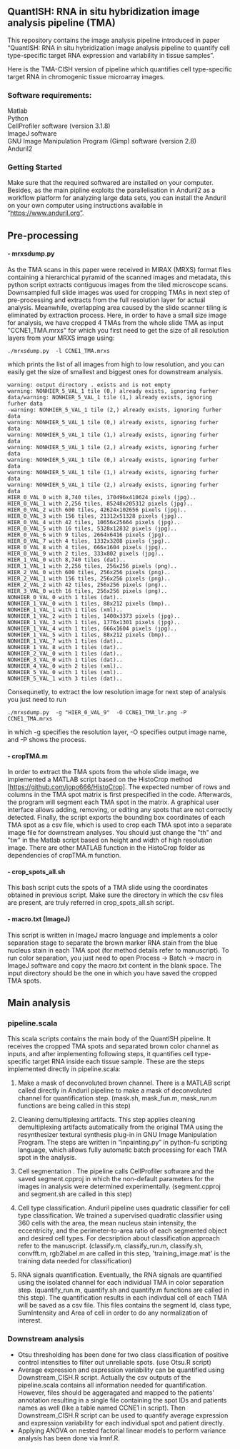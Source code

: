 ## QuantISH: RNA in situ hybridization image analysis pipeline (TMA)
This repository contains the image analysis pipeline introduced in paper “QuantISH: RNA in situ hybridization image analysis pipeline to quantify cell type-specific target RNA expression and variability in tissue samples”.  

Here is the TMA-CISH version of pipeline which quantifies cell type-specific target RNA in chromogenic tissue microarray images. 


### Software requirements: 
Matlab  
Python    
CellProfiler software (version 3.1.8)  
ImageJ software  
GNU Image Manipulation Program (Gimp) software (version 2.8)  
Anduril2     

### Getting Started 
Make sure that the required softwared are installed on your computer. Besides, as the main pipline exploits the parallelisation in Anduril2 as a workflow platform for analyzing large data sets, you can install the Anduril on your own computer using instructions available in “https://www.anduril.org”. 

## Pre-processing
#### - mrxsdump.py
As the TMA scans in this paper were received in MIRAX (MRXS) format files containing a hierarchical pyramid of the scanned images and metadata, this python script extracts contiguous images from the tiled microscope scans. Downsampled full slide images was used for cropping TMAs in next step of pre-processing and extracts from the full resolution layer for actual analysis. Meanwhile, overlapping area caused by the slide scanner tiling is eliminated by extraction process. Here, in order to have a small size image for analysis, we have cropped 4 TMAs from the whole slide TMA as input "CCNE1_TMA.mrxs" for which you first need to get the size of all resolution layers from your MRXS image using:  
 
 ` ./mrxsdump.py  -l CCNE1_TMA.mrxs `

which prints the list of all images from high to low resolution, and you can easily get the size of smallest and biggest ones for downstream analysis.   
``` 
warning: output directory . exists and is not empty 
warning: NONHIER_5_VAL_1 tile (0,) already exists, ignoring furher data/warning: NONHIER_5_VAL_1 tile (1,) already exists, ignoring furher data  
-warning: NONHIER_5_VAL_1 tile (2,) already exists, ignoring furher data  
warning: NONHIER_5_VAL_1 tile (0,) already exists, ignoring furher data  
warning: NONHIER_5_VAL_1 tile (1,) already exists, ignoring furher data  
warning: NONHIER_5_VAL_1 tile (2,) already exists, ignoring furher data  
warning: NONHIER_5_VAL_1 tile (0,) already exists, ignoring furher data  
warning: NONHIER_5_VAL_1 tile (1,) already exists, ignoring furher data  
warning: NONHIER_5_VAL_1 tile (2,) already exists, ignoring furher data  
HIER_0_VAL_0 with 8,740 tiles, 170496x410624 pixels (jpg)..  
HIER_0_VAL_1 with 2,256 tiles, 85248x205312 pixels (jpg)..  
HIER_0_VAL_2 with 600 tiles, 42624x102656 pixels (jpg)..  
HIER_0_VAL_3 with 156 tiles, 21312x51328 pixels (jpg)..  
HIER_0_VAL_4 with 42 tiles, 10656x25664 pixels (jpg)..  
HIER_0_VAL_5 with 16 tiles, 5328x12832 pixels (jpg)..  
HIER_0_VAL_6 with 9 tiles, 2664x6416 pixels (jpg)..  
HIER_0_VAL_7 with 4 tiles, 1332x3208 pixels (jpg)..  
HIER_0_VAL_8 with 4 tiles, 666x1604 pixels (jpg)..  
HIER_0_VAL_9 with 2 tiles, 333x802 pixels (jpg)..  
HIER_1_VAL_0 with 8,740 tiles (dat)..  
HIER_1_VAL_1 with 2,256 tiles, 256x256 pixels (png)..  
HIER_2_VAL_0 with 600 tiles, 256x256 pixels (png)..  
HIER_2_VAL_1 with 156 tiles, 256x256 pixels (png)..  
HIER_2_VAL_2 with 42 tiles, 256x256 pixels (png)..  
HIER_3_VAL_0 with 16 tiles, 256x256 pixels (png)..  
NONHIER_0_VAL_0 with 1 tiles (dat)..  
NONHIER_1_VAL_0 with 1 tiles, 88x212 pixels (bmp)..  
NONHIER_1_VAL_1 with 1 tiles (xml)..  
NONHIER_1_VAL_2 with 1 tiles, 1400x3373 pixels (jpg)..  
NONHIER_1_VAL_3 with 1 tiles, 1776x1301 pixels (jpg)..  
NONHIER_1_VAL_4 with 1 tiles, 666x1604 pixels (jpg)..  
NONHIER_1_VAL_5 with 1 tiles, 88x212 pixels (bmp)..  
NONHIER_1_VAL_7 with 1 tiles (dat)..  
NONHIER_1_VAL_8 with 1 tiles (dat)..  
NONHIER_2_VAL_0 with 1 tiles (dat)..  
NONHIER_3_VAL_0 with 1 tiles (dat)..  
NONHIER_4_VAL_0 with 2 tiles (xml)..  
NONHIER_5_VAL_0 with 1 tiles (xml)..  
NONHIER_5_VAL_1 with 3 tiles (dat)..

```


Consequnetly, to extract the low resolution image for next step of analysis you just need to run 

`./mrxsdump.py  -g "HIER_0_VAL_9"  -O CCNE1_TMA_lr.png -P  CCNE1_TMA.mrxs`

in which -g specifies the resolution layer, -O specifies output image name, and -P shows the process. 


#### - cropTMA.m
In order to extract the TMA spots from the whole slide image, we implemented a MATLAB script based on the HistoCrop method [https://github.com/jopo666/HistoCrop]. The expected number of rows and columns in the TMA spot matrix is first prespecified in the code. Afterwards, the program will segment each TMA spot in the matrix. A graphical user interface allows adding, removing, or editing any spots that are not correctly detected. Finally, the script exports the bounding box coordinates of each TMA spot as a csv file, which is used to crop each TMA spot into a separate image file for downstream analyses. You should just change the "th" and "tw" in the Matlab script based on height and width of high resolution image. There are other MATLAB function in the HistoCrop folder as dependencies of cropTMA.m function. 


#### - crop_spots_all.sh

This bash script cuts the spots of a TMA slide using the coordinates obtained in previous script. Make sure the directory in which the csv files are present, are truly referred in crop_spots_all.sh script. 


#### - macro.txt (ImageJ)

This script is written in ImageJ macro language and implements a color separation stage to separate the brown marker RNA stain from the blue nucleus stain in each TMA spot (for method details refer to manuscript). To run color separation, you just need to open Process → Batch → macro in ImageJ software and copy the macro.txt content in the blank space. The input directory should be the one in which you have saved the cropped TMA spots.  



## Main analysis

### pipeline.scala


This scala scripts contains the main body of the QuantISH pipeline. It receives the cropped TMA spots and separated brown color channel as inputs, and after implementing following steps, it quantifies cell type-specific target RNA inside each tissue sample. These are the steps implemented directly in pipeline.scala:

1. Make a mask of deconvoluted brown channel. There is a MATLAB script called directly in Anduril pipeline to make a mask of deconvoluted channel for quantification step. (mask.sh, mask_fun.m, mask_run.m functions are being called in this step)

2. Cleaning demultiplexing artifacts. This step applies cleaning demultiplexing artifacts automatically from the original TMA using the resynthesizer textural synthesis plug-in in GNU Image Manipulation Program. The steps are written in “inpainting.py” in python-fu scripting language, which allows fully automatic batch processing for each TMA spot in the analysis. 


3. Cell segmentation . The pipeline calls CellProfiler software and the saved segment.cpproj in which the non-default parameters for the images in analysis were determined experimentally. (segment.cpproj and segment.sh are called in this step)

4. Cell type classification. Anduril pipeline uses quadratic classifier for cell type classification. We trained a supervised quadratic classifier using 360 cells with the area, the mean nucleus stain intensity, the eccentricity, and the perimeter-to-area ratio of each segmented object and desired cell types. For decsription about classification approach refer to the manuscript. (classify.m, classify_run.m, classify.sh, convfft.m, rgb2label.m are called in this step, 'training_image.mat' is the training data needed for classification) 

5. RNA signals quantification. Eventually, the RNA signals are quantified using the isolated channel for each individual TMA in color separation step. (quantify_run.m, quantify.sh and quantify.m functions are called in this step). The quantification results in each indivdual cell of each TMA will be saved as a csv file. This files contains the segment Id, class type, SumIntensity and Area of cell in order to do any normalization of interest.

### Downstream analysis  

- Otsu thresholding has been done for two class classification of positive control intensities to filter out unreliable spots. (use Otsu.R  script)    
- Average expression and expression variability can be quantified using Downstream_CISH.R script. Actually the csv outputs of the pipeline.scala contains all information needed for quantification. However, files should be aggeragated and mapped to the patients' annotation resulting in a single file containing the spot IDs and patients names as well (like a table named CCNE1 in script). Then Downstream_CISH.R script can be used to quantify average expression and expression variability for each individual spot and patient directly.  
- Applying ANOVA on nested factorial linear models to perform variance analysis has been done via lmnf.R. 






